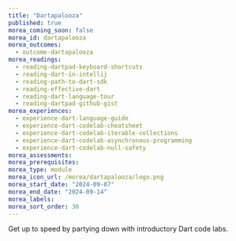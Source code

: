 ```yaml
---
title: "Dartapalooza"
published: true
morea_coming_soon: false
morea_id: dartapalooza
morea_outcomes:
  - outcome-dartapalooza
morea_readings:
  - reading-dartpad-keyboard-shortcuts
  - reading-dart-in-intellij
  - reading-path-to-dart-sdk
  - reading-effective-dart
  - reading-dart-language-tour
  - reading-dartpad-github-gist
morea_experiences:
  - experience-dart-language-guide
  - experience-dart-codelab-cheatsheet
  - experience-dart-codelab-iterable-collections
  - experience-dart-codelab-asynchronous-programming
  - experience-dart-codelab-null-safety
morea_assessments:
morea_prerequisites:
morea_type: module
morea_icon_url: /morea/dartapalooza/logo.png
morea_start_date: "2024-09-07"
morea_end_date: "2024-09-14"
morea_labels:
morea_sort_order: 30
---
```


Get up to speed by partying down with introductory Dart code labs.
